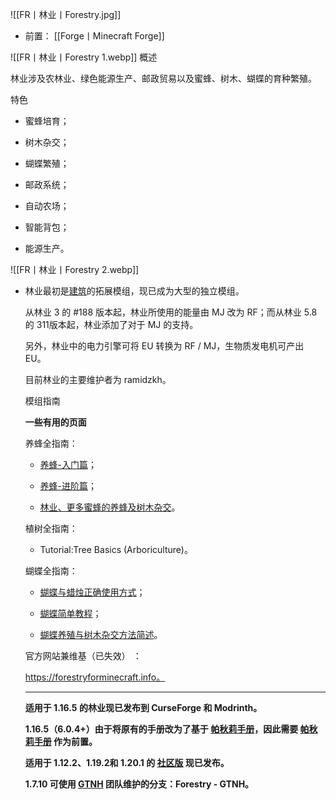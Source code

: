 ![[FR丨林业丨Forestry.jpg]]
- 前置：
 [[Forge丨Minecraft Forge]]

![[FR丨林业丨Forestry 1.webp]]
概述

林业涉及农林业、绿色能源生产、邮政贸易以及蜜蜂、树木、蝴蝶的育种繁殖。

特色

- 蜜蜂培育；  
    
- 树木杂交；
    
- 蝴蝶繁殖；
    
- 邮政系统；
    
- 自动农场；  
    
- 智能背包；  
    
- 能源生产。

![[FR丨林业丨Forestry 2.webp]]
- 林业最初是[建筑](https://www.mcmod.cn/class/4.html "建筑")的拓展模组，现已成为大型的独立模组。
    
    从林业 3 的 #188 版本起，林业所使用的能量由 MJ 改为 RF；而从林业 5.8 的 311版本起，林业添加了对于 MJ 的支持。
    
    另外，林业中的电力引擎可将 EU 转换为 RF / MJ，生物质发电机可产出 EU。
    
    目前林业的主要维护者为 ramidzkh。
    
    模组指南
    
    **一些有用的页面**  
    
    养蜂全指南：
    
    - [养蜂-入门篇](https://www.mcmod.cn/post/7.html)；
        
    - [养蜂-进阶篇](https://www.mcmod.cn/post/32.html)；
        
    - [林业、更多蜜蜂的养蜂及树木杂交](https://www.mcmod.cn/post/103.html)。  
        
    
    植树全指南：
    
    - Tutorial:Tree Basics (Arboriculture)。
        
    
    蝴蝶全指南：
    
    - [蝴蝶与蜡烛正确使用方式](https://www.mcmod.cn/post/229.html)；
        
    - [蝴蝶简单教程](https://www.mcmod.cn/post/248.html)；
        
    - [蝴蝶养殖与树木杂交方法简述](https://www.mcmod.cn/post/263.html)。
        
    
    官方网站兼维基（已失效） ： 
    
    https://forestryforminecraft.info。
    
    ---
    
    **适用于 1.16.5 的林业现已发布到 CurseForge 和 Modrinth。**
    
    **1.16.5（6.0.4+）由于将原有的手册改为了基于 [帕秋莉手册](https://www.mcmod.cn/class/1388.html "帕秋莉手册")，因此需要 [帕秋莉手册](https://www.mcmod.cn/class/1388.html "帕秋莉手册") 作为前置。**
    
    **适用于 1.12.2、1.19.2和 1.20.1 的 [社区版](https://www.mcmod.cn/class/16090.html) 现已发布。**
    
    **1.7.10 可使用 [GTNH](https://www.mcmod.cn/author/24337.html) 团队维护的分支：Forestry - GTNH。**